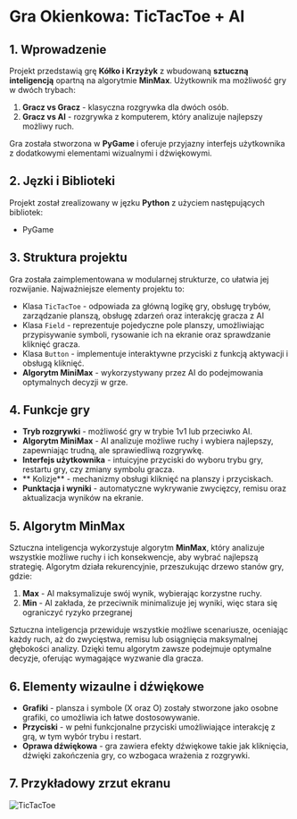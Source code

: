 # Gra Okienkowa: TicTacToe + AI

## 1. Wprowadzenie
Projekt przedstawią grę **Kółko i Krzyżyk** z wbudowaną **sztuczną inteligencją** opartną na algorytmie **MinMax**. Użytkownik ma możliwość gry w dwóch trybach:
1. **Gracz vs Gracz** - klasyczna rozgrywka dla dwóch osób.
2. **Gracz vs AI** - rozgrywka z komputerem, który analizuje najlepszy możliwy ruch.

Gra została stworzona w **PyGame** i oferuje przyjazny interfejs użytkownika z dodatkowymi elementami wizualnymi i dźwiękowymi.

## 2. Jęzki i Biblioteki
Projekt został zrealizowany w jęzku **Python** z użyciem następujących bibliotek:
* PyGame

## 3. Struktura projektu
Gra została zaimplementowana w modularnej strukturze, co ułatwia jej rozwijanie. Najważniejsze elementy projektu to:
* Klasa `TicTacToe` - odpowiada za główną logikę gry, obsługę trybów, zarządzanie planszą, obsługę zdarzeń oraz interakcję gracza z AI
* Klasa `Field` - reprezentuje pojedyczne pole planszy, umożliwiając przypisywanie symboli, rysowanie ich na ekranie oraz sprawdzanie kliknięć gracza.
* Klasa `Button` - implementuje interaktywne przyciski z funkcją aktywacji i obsługą kliknięć.
* **Algorytm MiniMax** - wykorzystywany przez AI do podejmowania optymalnych decyzji w grze.

## 4. Funkcje gry
* **Tryb rozgrywki** - możliwość gry w trybie 1v1 lub przeciwko AI.
* **Algorytm MiniMax** - AI analizuje możliwe ruchy i wybiera najlepszy, zapewniając trudną, ale sprawiedliwą rozgrywkę.
* **Interfejs użytkownika** - intuicyjne przyciski do wyboru trybu gry, restartu gry, czy zmiany symbolu gracza.
* ** Kolizje** - mechanizmy obsługi kliknięć na planszy i przyciskach.
* **Punktacja i wyniki** - automatyczne wykrywanie zwycięzcy, remisu oraz aktualizacja wyników na ekranie.

## 5. Algorytm MinMax
Sztuczna inteligencja wykorzystuje algorytm **MinMax**, który analizuje wszystkie możliwe ruchy i ich konsekwencje, aby wybrać najlepszą strategię. Algorytm działa rekurencyjnie, przeszukując drzewo stanów gry, gdzie:
1. **Max** - AI maksymalizuje swój wynik, wybierając korzystne ruchy.
2. **Min** - AI zakłada, że przeciwnik minimalizuje jej wyniki, więc stara się ograniczyć ryzyko przegranej

Sztuczna inteligencja przewiduje wszystkie możliwe scenariusze, oceniając każdy ruch, aż do zwycięstwa, remisu lub osiągnięcia maksymalnej głębokości analizy. Dzięki temu algorytm zawsze podejmuje optymalne decyzje, oferując wymagające wyzwanie dla gracza.

## 6. Elementy wizaulne i dźwiękowe
* **Grafiki** - plansza i symbole (X oraz O) zostały stworzone jako osobne grafiki, co umożliwia ich łatwe dostosowywanie.
* **Przyciski** - w pełni funkcjonalne przyciski umożliwiające interakcję z grą, w tym wybór trybu i restart.
* **Oprawa dźwiękowa** - gra zawiera efekty dźwiękowe takie jak kliknięcia, dźwięki zakończenia gry, co wzbogaca wrażenia z rozgrywki.

## 7. Przykładowy zrzut ekranu
![TicTacToe](https://github.com/user-attachments/assets/a96eda58-32b0-4e20-9247-e7a27add578f)
